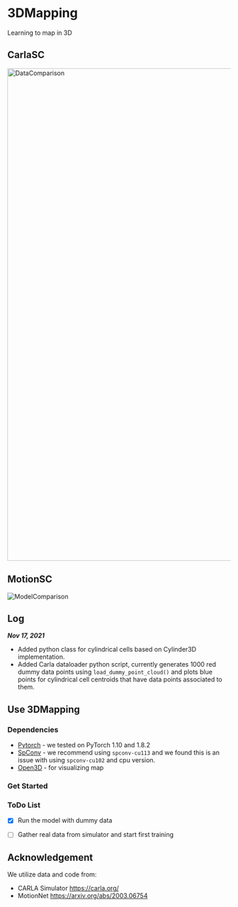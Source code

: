 # 3DMapping
Learning to map in 3D

## **CarlaSC**
<img width="1111" alt="DataComparison" src="https://user-images.githubusercontent.com/21368455/153003213-03659261-45c5-46f5-8177-b5482e7c0604.png">



## **MotionSC**

![ModelComparison](https://user-images.githubusercontent.com/21368455/153002365-be18e82c-94d2-481f-a35b-08db12ac62c9.gif)

## Log

***Nov 17, 2021*** 

* Added python class for cylindrical cells based on Cylinder3D implementation.
* Added Carla dataloader python script, currently generates 1000 red dummy data points using `load_dummy_point_cloud()` and plots blue points for cylindrical cell centroids that have data points associated to them.

## Use 3DMapping
### Dependencies
* [Pytorch](https://pytorch.org/get-started/locally/) - we tested on PyTorch 1.10 and 1.8.2
* [SpConv](https://github.com/traveller59/spconv) - we recommend using `spconv-cu113` and we found this is an issue with using `spconv-cu102` and cpu version.
* [Open3D](http://www.open3d.org/) - for visualizing map
### Get Started
### ToDo List
- [x] Run the model with dummy data
- [ ] Gather real data from simulator and start first training


## Acknowledgement
We utilize data and code from: 
- CARLA Simulator https://carla.org/ 
- MotionNet https://arxiv.org/abs/2003.06754 
